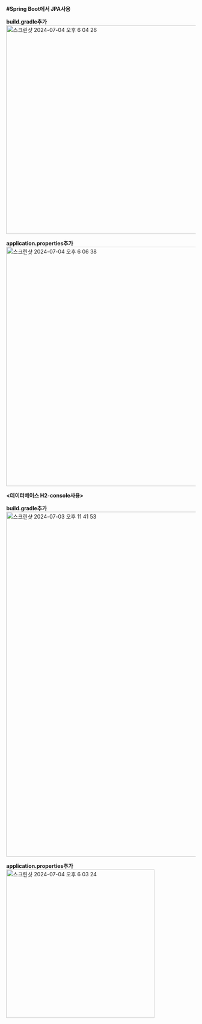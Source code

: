 **#Spring Boot에서 JPA사용**

**<JPA>**

**build.gradle추가**<br>
<img width="554" alt="스크린샷 2024-07-04 오후 6 04 26" src="https://github.com/jaebinn/JPA/assets/108271458/ab01dcf6-7034-4724-9812-abdb62afe7cc">

**application.properties추가**<br>
<img width="635" alt="스크린샷 2024-07-04 오후 6 06 38" src="https://github.com/jaebinn/JPA/assets/108271458/b30f0248-dfe8-4917-8aa9-0a546ed75512">

**<데이터베이스 H2-console사용>**

**build.gradle추가**<br>
<img width="915" alt="스크린샷 2024-07-03 오후 11 41 53" src="https://github.com/jaebinn/JPA/assets/108271458/1c2aa1e4-8a30-4eca-9c26-0a2e7230c14d">

**application.properties추가**<br>
<img width="394" alt="스크린샷 2024-07-04 오후 6 03 24" src="https://github.com/jaebinn/JPA/assets/108271458/e7a5e27a-6018-4107-9533-54ceab9cb10f">


